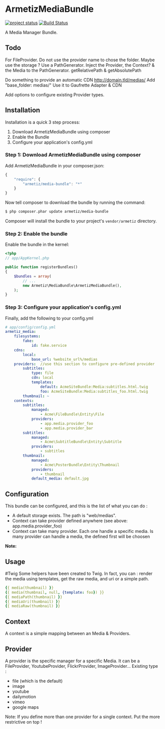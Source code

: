 ArmetizMediaBundle
=====================
[![project status](http://stillmaintained.com/armetiz/ArmetizMediaBundle.png)](http://stillmaintained.com/armetiz/ArmetizMediaBundle)
[![Build Status](https://secure.travis-ci.org/armetiz/ArmetizMediaBundle.png)](http://travis-ci.org/armetiz/ArmetizMediaBundle)

A Media Manager Bundle.

## Todo
For FileProvider. Do not use the provider name to chose the folder. Maybe use the storage ?
Use a PathGenerator. Inject the Provider, the Context? & the Media to the PathGenerator.
getRelativePath & getAbsolutePath

Do something to provide an automatic CDN http://domain.tld/medias/
Add "base_folder: medias/"
Use it to Gaufrette Adapter & CDN

Add options to configure existing Provider types.

## Installation

Installation is a quick 3 step process:

1. Download ArmetizMediaBundle using composer
2. Enable the Bundle
3. Configure your application's config.yml

### Step 1: Download ArmetizMediaBundle using composer

Add ArmetizMediaBundle in your composer.json:

```js
{
    "require": {
        "armetiz/media-bundle": "*"
    }
}
```

Now tell composer to download the bundle by running the command:

``` bash
$ php composer.phar update armetiz/media-bundle
```

Composer will install the bundle to your project's `vendor/armetiz` directory.

### Step 2: Enable the bundle

Enable the bundle in the kernel:

``` php
<?php
// app/AppKernel.php

public function registerBundles()
{
    $bundles = array(
        // ...
        new Armetiz\MediaBundle\ArmetizMediaBundle(),
    );
}
```
### Step 3: Configure your application's config.yml

Finally, add the following to your config.yml

``` yaml
# app/config/config.yml
armetiz_media:
    filesystems:
        fake:
            id: fake.service
    cdns: 
        local:
            base_url: %website_url%/medias
    providers:  //use this section to configure pre-defined provider
        subtitles:
            type: file
            cdn: local
            templates:
                default: AcmeSiteBundle:Media:subtitles.html.twig
                foo: AcmeSiteBundle:Media:subtitles_foo.html.twig
        thumbnail: ~
    contexts:
        subtitles:
            managed: 
                - Acme\FileBundle\Entity\File
            providers: 
                - app.media.provider_foo
                - app.media.provider_bar
        subtitles:
            managed: 
                - Acme\SubtitleBundle\Entity\Subtitle
            providers: 
                - subtitles
        thumbnail:
            managed: 
                - Acme\PosterBundle\Entity\Thumbnail
            providers: 
                - thumbnail
            default_media: default.jpg
```

## Configuration
This bundle can be configured, and this is the list of what you can do :
- A default storage exists. The path is "web/medias".
- Context can take provider defined anywhere (see above: app.media.provider_foo)
- Context can take many provider. Each one handle a specific media. Is many provider can handle a media, the defined first will be choosen

**Note:**

## Usage
#Twig
Some helpers have been created to Twig. In fact, you can : render the media using templates, get the raw media, and uri or a simple path. 

``` yaml
{{ media(thumbnail) }}
{{ media(thumbnail, null, {template: foo}) }}
{{ mediaPath(thumbnail) }}
{{ mediaUri(thumbnail) }}
{{ mediaRaw(thumbnail) }}
```

## Context
A context is a simple mapping between an Media & Providers.

## Provider
A provider is the specific manager for a specific Media. It can be a FileProvider, YoutubeProvider, FlickrProvider, ImageProvider...
Existing type :
* file (which is the default)
* image
* youtube
* dailymotion
* vimeo
* google maps

Note: If you define more than one provider for a single context. Put the more restrictive on top !
